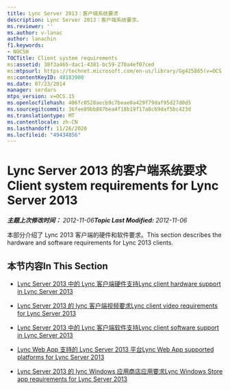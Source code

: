 ```yaml
---
title: Lync Server 2013：客户端系统要求
description: Lync Server 2013：客户端系统要求。
ms.reviewer: ''
ms.author: v-lanac
author: lanachin
f1.keywords:
- NOCSH
TOCTitle: Client system requirements
ms:assetid: 38f3a465-dac1-4381-bc59-270a4ef07ced
ms:mtpsurl: https://technet.microsoft.com/en-us/library/Gg425865(v=OCS.15)
ms:contentKeyID: 48183900
ms.date: 07/23/2014
manager: serdars
mtps_version: v=OCS.15
ms.openlocfilehash: 406fc0528aecb9c7beae0a429f79daf95d27d0d5
ms.sourcegitcommit: 36fee89bb887bea4f18b19f17a8c69daf5bc423d
ms.translationtype: MT
ms.contentlocale: zh-CN
ms.lasthandoff: 11/26/2020
ms.locfileid: "49434856"
---
```

# <a name="client-system-requirements-for-lync-server-2013"></a><span data-ttu-id="fa6da-103">Lync Server 2013 的客户端系统要求</span><span class="sxs-lookup"><span data-stu-id="fa6da-103">Client system requirements for Lync Server 2013</span></span>

<div data-xmlns="http://www.w3.org/1999/xhtml">

<div class="topic" data-xmlns="http://www.w3.org/1999/xhtml" data-msxsl="urn:schemas-microsoft-com:xslt" data-cs="https://msdn.microsoft.com/">

<div data-asp="https://msdn2.microsoft.com/asp">



</div>

<div id="mainSection">

<div id="mainBody"><span data-ttu-id="fa6da-104">

<span> </span></span><span class="sxs-lookup"><span data-stu-id="fa6da-104">

<span> </span></span></span>

<span data-ttu-id="fa6da-105">_**主题上次修改时间：** 2012-11-06_</span><span class="sxs-lookup"><span data-stu-id="fa6da-105">_**Topic Last Modified:** 2012-11-06_</span></span>

<span data-ttu-id="fa6da-106">本部分介绍了 Lync 2013 客户端的硬件和软件要求。</span><span class="sxs-lookup"><span data-stu-id="fa6da-106">This section describes the hardware and software requirements for Lync 2013 clients.</span></span>

<div>

## <a name="in-this-section"></a><span data-ttu-id="fa6da-107">本节内容</span><span class="sxs-lookup"><span data-stu-id="fa6da-107">In This Section</span></span>

  - [<span data-ttu-id="fa6da-108">Lync Server 2013 中的 Lync 客户端硬件支持</span><span class="sxs-lookup"><span data-stu-id="fa6da-108">Lync client hardware support in Lync Server 2013</span></span>](lync-server-2013-lync-client-hardware-support.md)

  - [<span data-ttu-id="fa6da-109">Lync Server 2013 的 lync 客户端视频要求</span><span class="sxs-lookup"><span data-stu-id="fa6da-109">Lync client video requirements for Lync Server 2013</span></span>](lync-server-2013-lync-client-video-requirements.md)

  - [<span data-ttu-id="fa6da-110">Lync Server 2013 中的 Lync 客户端软件支持</span><span class="sxs-lookup"><span data-stu-id="fa6da-110">Lync client software support in Lync Server 2013</span></span>](lync-server-2013-lync-client-software-support.md)

  - [<span data-ttu-id="fa6da-111">Lync Web App 支持的 Lync Server 2013 平台</span><span class="sxs-lookup"><span data-stu-id="fa6da-111">Lync Web App supported platforms for Lync Server 2013</span></span>](lync-server-2013-lync-web-app-supported-platforms.md)

  - [<span data-ttu-id="fa6da-112">Lync Server 2013 的 lync Windows 应用商店应用要求</span><span class="sxs-lookup"><span data-stu-id="fa6da-112">Lync Windows Store app requirements for Lync Server 2013</span></span>](lync-server-2013-lync-windows-store-app-requirements.md)

<span data-ttu-id="fa6da-113"></div>

</div>

<span> </span>

</div>

</div>

</span><span class="sxs-lookup"><span data-stu-id="fa6da-113"></div>

</div>

<span> </span>

</div>

</div>

</span></span></div>

